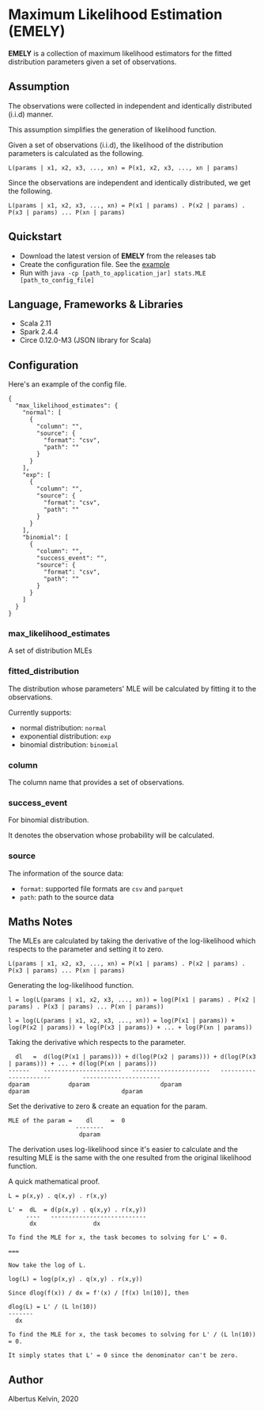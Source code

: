 # Maximum Likelihood Estimation (EMELY)

<b>EMELY</b> is a collection of maximum likelihood estimators for the fitted distribution parameters given a set of observations.

## Assumption

The observations were collected in independent and identically distributed (i.i.d) manner.

This assumption simplifies the generation of likelihood function.

Given a set of observations (i.i.d), the likelihood of the distribution parameters is calculated as the following.

`L(params | x1, x2, x3, ..., xn) = P(x1, x2, x3, ..., xn | params)`

Since the observations are independent and identically distributed, we get the following.

`L(params | x1, x2, x3, ..., xn) = P(x1 | params) . P(x2 | params) . P(x3 | params) ... P(xn | params)`

## Quickstart

* Download the latest version of <b>EMELY</b> from the releases tab
* Create the configuration file. See the <a href="https://github.com/albertusk95/maximum-likelihood-estimator/blob/master/src/main/resources/exampleConfig.json">example</a>
* Run with `java -cp [path_to_application_jar] stats.MLE [path_to_config_file]`

## Language, Frameworks & Libraries

* Scala 2.11
* Spark 2.4.4
* Circe 0.12.0-M3 (JSON library for Scala)

## Configuration

Here's an example of the config file.

```
{
  "max_likelihood_estimates": {
    "normal": [
      {
        "column": "",
        "source": {
          "format": "csv",
          "path": ""
        }
      }
    ],
    "exp": [
      {
        "column": "",
        "source": {
          "format": "csv",
          "path": ""
        }
      }
    ],
    "binomial": [
      {
        "column": "",
        "success_event": "",
        "source": {
          "format": "csv",
          "path": ""
        }
      }
    ]
  }
}
```

### max_likelihood_estimates

A set of distribution MLEs

### fitted_distribution

The distribution whose parameters' MLE will be calculated by fitting it to the observations.

Currently supports:
* normal distribution: `normal`
* exponential distribution: `exp`
* binomial distribution: `binomial`

### column

The column name that provides a set of observations.

### success_event

For binomial distribution.

It denotes the observation whose probability will be calculated.

### source

The information of the source data:
* `format`: supported file formats are `csv` and `parquet`
* `path`: path to the source data

## Maths Notes

The MLEs are calculated by taking the derivative of the log-likelihood which respects to the parameter and setting it to zero.

```
L(params | x1, x2, x3, ..., xn) = P(x1 | params) . P(x2 | params) . P(x3 | params) ... P(xn | params)
```

Generating the log-likelihood function.

```
l = log(L(params | x1, x2, x3, ..., xn)) = log(P(x1 | params) . P(x2 | params) . P(x3 | params) ... P(xn | params))

l = log(L(params | x1, x2, x3, ..., xn)) = log(P(x1 | params)) + log(P(x2 | params)) + log(P(x3 | params)) + ... + log(P(xn | params))
```

Taking the derivative which respects to the parameter.

```
  dl   =  d(log(P(x1 | params))) + d(log(P(x2 | params))) + d(log(P(x3 | params))) + ... + d(log(P(xn | params)))
------    ----------------------   ----------------------   ----------------------         ----------------------
dparam           dparam                    dparam                   dparam                          dparam
```

Set the derivative to zero & create an equation for the param.

```
MLE of the param =    dl     =  0
                   --------
                    dparam
```

The derivation uses log-likelihood since it's easier to calculate and the resulting MLE is the same with the one resulted from the original likelihood function.

A quick mathematical proof.

```
L = p(x,y) . q(x,y) . r(x,y)

L' =  dL  = d(p(x,y) . q(x,y) . r(x,y))
     ----   ---------------------------
      dx                dx

To find the MLE for x, the task becomes to solving for L' = 0.

===

Now take the log of L.

log(L) = log(p(x,y) . q(x,y) . r(x,y))

Since dlog(f(x)) / dx = f'(x) / [f(x) ln(10)], then

dlog(L) = L' / (L ln(10))
-------
  dx
  
To find the MLE for x, the task becomes to solving for L' / (L ln(10)) = 0.

It simply states that L' = 0 since the denominator can't be zero.
```

## Author

Albertus Kelvin, 2020
